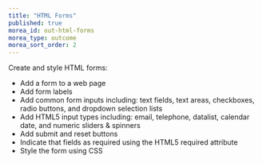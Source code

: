 ```yaml
---
title: "HTML Forms"
published: true
morea_id: out-html-forms
morea_type: outcome
morea_sort_order: 2
---
```


Create and style HTML forms:

- Add a form to a web page
- Add form labels
- Add common form inputs including: text fields, text areas, checkboxes, radio buttons, and dropdown selection lists
- Add HTML5 input types including: email, telephone, datalist, calendar date, and numeric sliders & spinners
- Add submit and reset buttons
- Indicate that fields as required using the HTML5 required attribute
- Style the form using CSS
